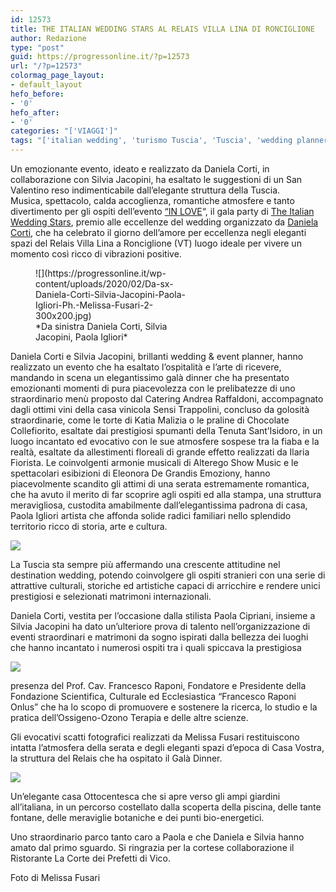 ```yaml
---
id: 12573
title: THE ITALIAN WEDDING STARS AL RELAIS VILLA LINA DI RONCIGLIONE
author: Redazione
type: "post"
guid: https://progressonline.it/?p=12573
url: "/?p=12573"
colormag_page_layout:
- default_layout
hefo_before:
- '0'
hefo_after:
- '0'
categories: "['VIAGGI']"
tags: "['italian wedding', 'turismo Tuscia', 'Tuscia', 'wedding planner']"
---
```


Un emozionante evento, ideato e realizzato da Daniela Corti, in collaborazione con Silvia Jacopini, ha esaltato le suggestioni di un San Valentino reso indimenticabile dall’elegante struttura della Tuscia.  
Musica, spettacolo, calda accoglienza, romantiche atmosfere e tanto divertimento per gli ospiti dell’evento [“IN LOVE](https://progressonline.it/il-relais-villa-lina-si-svela-per-levento-in-love/)“, il gala party di [The Italian Wedding Stars](https://progressonline.it/a-cinecitta-world-il-premio-the-italian-wedding-stars/), premio alle eccellenze del wedding organizzato da [Daniela Corti](https://progressonline.it/trionfo-per-daniela-corti-a-cinecitta-world-the-italian-wedding-stars-conquista-la-capitale/), che ha celebrato il giorno dell’amore per eccellenza negli eleganti spazi del Relais Villa Lina a Ronciglione (VT) luogo ideale per vivere un momento così ricco di vibrazioni positive.

<figure aria-describedby="caption-attachment-12581" class="wp-caption alignleft" id="attachment_12581" style="width: 245px">![](https://progressonline.it/wp-content/uploads/2020/02/Da-sx-Daniela-Corti-Silvia-Jacopini-Paola-Igliori-Ph.-Melissa-Fusari-2-300x200.jpg)<figcaption class="wp-caption-text" id="caption-attachment-12581">*Da sinistra Daniela Corti, Silvia Jacopini, Paola Igliori*</figcaption></figure>

Daniela Corti e Silvia Jacopini, brillanti wedding &amp; event planner, hanno realizzato un evento che ha esaltato l’ospitalità e l’arte di ricevere, mandando in scena un elegantissimo galà dinner che ha presentato emozionanti momenti di pura piacevolezza con le prelibatezze di uno straordinario menù proposto dal Catering Andrea Raffaldoni, accompagnato dagli ottimi vini della casa vinicola Sensi Trappolini, concluso da golosità straordinarie, come le torte di Katia Malizia o le praline di Chocolate Collefiorito, esaltate dai prestigiosi spumanti della Tenuta Sant’Isidoro, in un luogo incantato ed evocativo con le sue atmosfere sospese tra la fiaba e la realtà, esaltate da allestimenti floreali di grande effetto realizzati da Ilaria Fiorista. Le coinvolgenti armonie musicali di Alterego Show Music e le spettacolari esibizioni di Eleonora De Grandis Emoziony, hanno piacevolmente scandito gli attimi di una serata estremamente romantica, che ha avuto il merito di far scoprire agli ospiti ed alla stampa, una struttura meravigliosa, custodita amabilmente dall’elegantissima padrona di casa, Paola Igliori artista che affonda solide radici familiari nello splendido territorio ricco di storia, arte e cultura.

![](https://progressonline.it/wp-content/uploads/2020/02/The-Italian-Wedding-Stars-In-Love-Ph.-Melissa-Fusari-6-300x200.jpg)

La Tuscia sta sempre più affermando una crescente attitudine nel destination wedding, potendo coinvolgere gli ospiti stranieri con una serie di attrattive culturali, storiche ed artistiche capaci di arricchire e rendere unici prestigiosi e selezionati matrimoni internazionali.

Daniela Corti, vestita per l’occasione dalla stilista Paola Cipriani, insieme a Silvia Jacopini ha dato un’ulteriore prova di talento nell’organizzazione di eventi straordinari e matrimoni da sogno ispirati dalla bellezza dei luoghi che hanno incantato i numerosi ospiti tra i quali spiccava la prestigiosa

![](https://progressonline.it/wp-content/uploads/2020/02/The-Italian-Wedding-Stars-In-Love-Ph.-Melissa-Fusari-1-300x200.jpg)

presenza del Prof. Cav. Francesco Raponi, Fondatore e Presidente della Fondazione Scientifica, Culturale ed Ecclesiastica “Francesco Raponi Onlus” che ha lo scopo di promuovere e sostenere la ricerca, lo studio e la pratica dell’Ossigeno-Ozono Terapia e delle altre scienze.

Gli evocativi scatti fotografici realizzati da Melissa Fusari restituiscono intatta l’atmosfera della serata e degli eleganti spazi d’epoca di Casa Vostra, la struttura del Relais che ha ospitato il Galà Dinner.

![](https://progressonline.it/wp-content/uploads/2020/02/The-Italian-Wedding-Stars-In-Love-Ph.-Melissa-Fusari-3-300x200.jpg)

Un’elegante casa Ottocentesca che si apre verso gli ampi giardini all’italiana, in un percorso costellato dalla scoperta della piscina, delle tante fontane, delle meraviglie botaniche e dei punti bio-energetici.

Uno straordinario parco tanto caro a Paola e che Daniela e Silvia hanno amato dal primo sguardo. Si ringrazia per la cortese collaborazione il Ristorante La Corte dei Prefetti di Vico.

Foto di Melissa Fusari